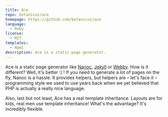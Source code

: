 ```yaml
---
title: Ace
repo: botanicus/ace
homepage: https://github.com/botanicus/ace
language:
  - Ruby
license:
  - MIT
templates:
  - Haml
description: Ace is a static page generator.
---
```


Ace is a static page generator like [Nanoc](http://nanoc.stoneship.org), [Jekyll](https://github.com/mojombo/jekyll) or [Webby](http://webby.rubyforge.org/tutorial). How is it different? Well, it's better :) ! If you need to generate a lot of pages on the fly, Nanoc is a hassle. It provides helpers, but helpers are – let's face it – programming style we used to use years back when we yet believed that PHP is actually a really nice language.

Also, last but not least, Ace has a real template inheritance. Layouts are for kids, real men use template inheritance! What's the advantage? It's incredibly flexible.
